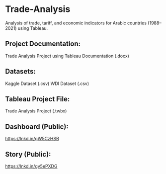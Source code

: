 # Trade-Analysis
Analysis of trade, tariff, and economic indicators for Arabic countries (1988–2021) using Tableau.

## Project Documentation: 
Trade Analysis Project using Tableau Documentation (.docx)

## Datasets: 
Kaggle Dataset (.csv)
WDI Dataset    (.csv)

## Tableau Project File: 
Trade Analysis Project (.twbx)

## Dashboard (Public): 
https://lnkd.in/gW5CzHSB

## Story (Public): 
https://lnkd.in/gv5ePXDG
